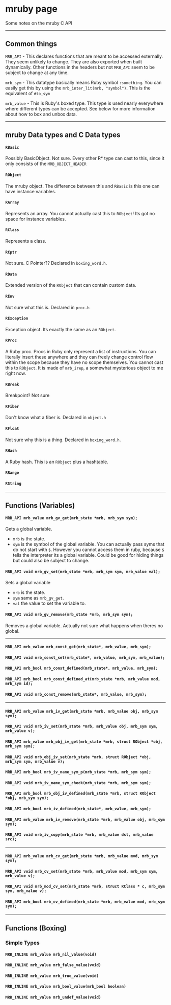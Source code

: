 # mruby page

Some notes on the mruby C API

---

## Common things

`MRB_API` - This declares functions that are meant to be accessed externally. They seem unlikely to change. They are also exported when built dynamically. Other functions in the headers but not `MRB_API` seem to be subject to change at any time.

`mrb_sym` - This datatype basically means Ruby symbol `:something`. You can easily get this by using the `mrb_inter_lit(mrb, "symbol")`. This is the equivalent of `#to_sym`

`mrb_value` - This is Ruby's boxed type. This type is used nearly everywhere where different types can be accepted. See below for more information about how to box and unbox data.

---

## mruby Data types and C Data types

#### `RBasic`

Possibly BasicObject. Not sure. Every other R* type can cast to this, since it only consists of the `MRB_OBJECT_HEADER`

#### `RObject`

The mruby object. The difference between this and `RBasic` is this one can have instance variables.

#### `RArray`

Represents an array. You cannot actually cast this to `RObject`! Its got no space for instance variables.

#### `RClass`

Represents a class.

#### `RCptr`

Not sure. C Pointer?? Declared in `boxing_word.h`.

#### `RData`

Extended version of the `RObject` that can contain custom data.

#### `REnv`

Not sure what this is. Declared in `proc.h`

#### `RException`

Exception object. Its exactly the same as an `RObject`.

#### `RProc`

A Ruby proc. Procs in Ruby only represent a list of instructions. You can literally insert these anywhere and they can freely change control flow within the scope because they have no scope themselves. You cannot cast this to `RObject`. It is made of `mrb_irep`, a somewhat mysterious object to me right now.

#### `RBreak`

Breakpoint?  Not sure

#### `RFiber`

Don't know what a fiber is. Declared in `object.h`

#### `RFloat`

Not sure why this is a thing. Declared in `boxing_word.h`.

#### `RHash`

A Ruby hash. This is an `RObject` plus a hashtable.

#### `RRange`

#### `RString`

---

## Functions (Variables)

#### `MRB_API mrb_value mrb_gv_get(mrb_state *mrb, mrb_sym sym);`

Gets a global variable. 

- `mrb` is the state.
- `sym` is the symbol of the global variable. You can actually pass syms that do not start with `$`. However you cannot access them in ruby, because `$` tells the interpreter its a global variable. Could be good for hiding things but could also be subject to change.

#### `MRB_API void mrb_gv_set(mrb_state *mrb, mrb_sym sym, mrb_value val);`

Sets a global variable

- `mrb` is the state.
- `sym` same as `mrb_gv_get`.
- `val` the value to set the variable to.

#### `MRB_API void mrb_gv_remove(mrb_state *mrb, mrb_sym sym);`

Removes a global variable. Actually not sure what happens when theres no global.

---

#### `MRB_API mrb_value mrb_const_get(mrb_state*, mrb_value, mrb_sym);`
#### `MRB_API void mrb_const_set(mrb_state*, mrb_value, mrb_sym, mrb_value);`

#### `MRB_API mrb_bool mrb_const_defined(mrb_state*, mrb_value, mrb_sym);`
#### `MRB_API mrb_bool mrb_const_defined_at(mrb_state *mrb, mrb_value mod, mrb_sym id);`

#### `MRB_API void mrb_const_remove(mrb_state*, mrb_value, mrb_sym);`

---

#### `MRB_API mrb_value mrb_iv_get(mrb_state *mrb, mrb_value obj, mrb_sym sym);`
#### `MRB_API void mrb_iv_set(mrb_state *mrb, mrb_value obj, mrb_sym sym, mrb_value v);`

#### `MRB_API mrb_value mrb_obj_iv_get(mrb_state *mrb, struct RObject *obj, mrb_sym sym);`
#### `MRB_API void mrb_obj_iv_set(mrb_state *mrb, struct RObject *obj, mrb_sym sym, mrb_value v);`

#### `MRB_API mrb_bool mrb_iv_name_sym_p(mrb_state *mrb, mrb_sym sym);`
#### `MRB_API void mrb_iv_name_sym_check(mrb_state *mrb, mrb_sym sym);`

#### `MRB_API mrb_bool mrb_obj_iv_defined(mrb_state *mrb, struct RObject *obj, mrb_sym sym);`
#### `MRB_API mrb_bool mrb_iv_defined(mrb_state*, mrb_value, mrb_sym);`

#### `MRB_API mrb_value mrb_iv_remove(mrb_state *mrb, mrb_value obj, mrb_sym sym);`
#### `MRB_API void mrb_iv_copy(mrb_state *mrb, mrb_value dst, mrb_value src);`

---

#### `MRB_API mrb_value mrb_cv_get(mrb_state *mrb, mrb_value mod, mrb_sym sym);`
#### `MRB_API void mrb_cv_set(mrb_state *mrb, mrb_value mod, mrb_sym sym, mrb_value v);`

#### `MRB_API void mrb_mod_cv_set(mrb_state *mrb, struct RClass * c, mrb_sym sym, mrb_value v);`

#### `MRB_API mrb_bool mrb_cv_defined(mrb_state *mrb, mrb_value mod, mrb_sym sym);`
---

## Functions (Boxing)

### Simple Types

#### `MRB_INLINE mrb_value mrb_nil_value(void)`

#### `MRB_INLINE mrb_value mrb_false_value(void)`
#### `MRB_INLINE mrb_value mrb_true_value(void)`

#### `MRB_INLINE mrb_value mrb_bool_value(mrb_bool boolean)`

#### `MRB_INLINE mrb_value mrb_undef_value(void)`